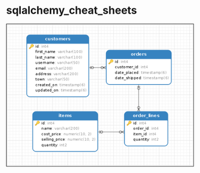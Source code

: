 # sqlalchemy_cheat_sheets
![job illustration](https://github.com/WiWhite/sqlalchemy_cheat_sheets/blob/main/db_diagram.png)
